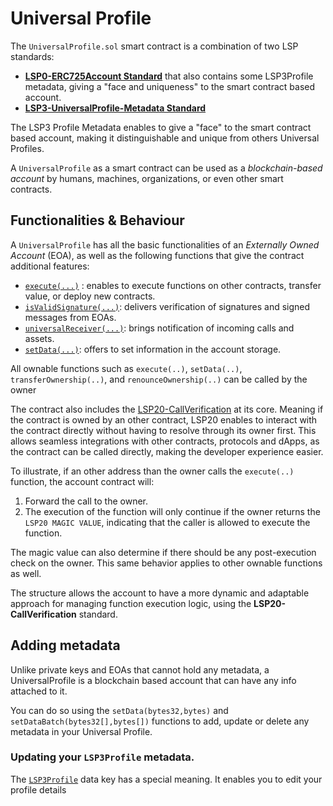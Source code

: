 # Universal Profile

The `UniversalProfile.sol` smart contract is a combination of two LSP standards:
- **[LSP0-ERC725Account Standard](../universal-profile/lsp0-erc725account)** that also contains some LSP3Profile metadata, giving a "face and uniqueness" to the smart contract based account.
- **[LSP3-UniversalProfile-Metadata Standard](https://github.com/lukso-network/LIPs/blob/main/LSPs/LSP-3-UniversalProfile-Metadata.md)**

The LSP3 Profile Metadata enables to give a "face" to the smart contract based account, making it distinguishable and unique from others Universal Profiles. 

A `UniversalProfile` as a smart contract can be used as a _blockchain-based account_ by humans, machines, organizations, or even other smart contracts.

## Functionalities & Behaviour

A `UniversalProfile` has all the basic functionalities of an _Externally Owned Account_ (EOA), as well as the following functions that give the contract additional features:

- [`execute(...)`](#execute) : enables to execute functions on other contracts, transfer value, or deploy new contracts.
- [`isValidSignature(...)`](#isvalidsignature): delivers verification of signatures and signed messages from EOAs.
- [`universalReceiver(...)`](#universalreceiver): brings notification of incoming calls and assets.
- [`setData(...)`](#setdata): offers to set information in the account storage.

All ownable functions such as `execute(..)`, `setData(..)`, `transferOwnership(..)`, and `renounceOwnership(..)` can be called by the owner 

The contract also includes the [LSP20-CallVerification](../universal-profile/lsp0-erc725account.md#lsp20---call-verification) at its core. Meaning if the contract is owned by an other contract, LSP20 enables to interact with the contract directly without having to resolve through its owner first. This allows seamless integrations with other contracts, protocols and dApps, as the contract can be called directly, making the developer experience easier.

To illustrate, if an other address than the owner calls the `execute(..)` function, the account contract will:

1. Forward the call to the owner. 
2. The execution of the function will only continue if the owner returns the `LSP20 MAGIC VALUE`, indicating that the caller is allowed to execute the function. 

The magic value can also determine if there should be any post-execution check on the owner. This same behavior applies to other ownable functions as well.

The structure allows the account to have a more dynamic and adaptable approach for managing function execution logic, using the **LSP20-CallVerification** standard.

## Adding metadata 

Unlike private keys and EOAs that cannot hold any metadata, a UniversalProfile is a blockchain based account that can have any info attached to it.

You can do so using the `setData(bytes32,bytes)` and `setDataBatch(bytes32[],bytes[])` functions to add, update or delete any metadata in your Universal Profile.

### Updating your `LSP3Profile` metadata.

The [`LSP3Profile`](../../standards/universal-profile/lsp3-profile-metadata.md#lsp3profile) data key has a special meaning. It enables you to edit your profile details